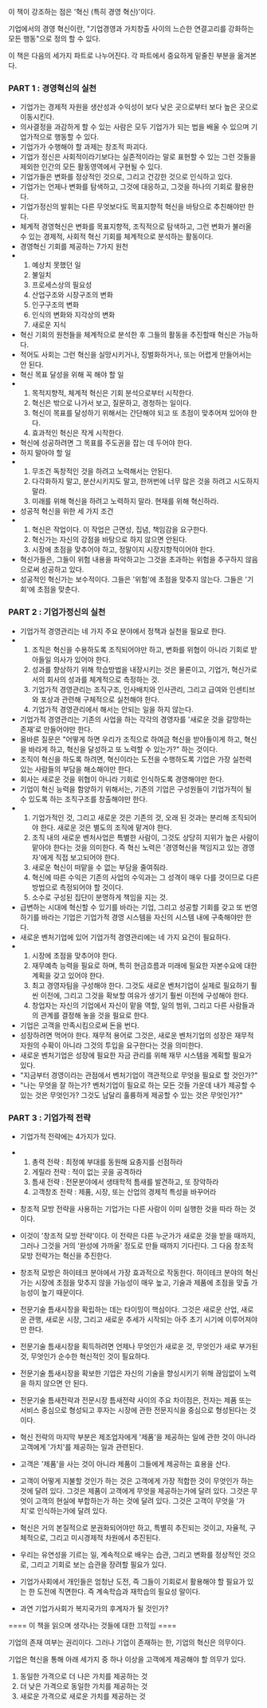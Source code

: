이 책이 강조하는 점은 '혁신 (특히 경영 혁신)'이다.

기업에서의 경영 혁신이란, "기업경영과 가치창출 사이의 느슨한 연결고리를 강화하는 모든 행동"으로 정의 할 수 있다.

이 책은 다음의 세가지 파트로 나누어진다. 각 파트에서 중요하게 밑줄친 부분을 옮겨본다.

### PART 1 : 경영혁신의 실천

- 기업가는 경제적 자원을 생산성과 수익성이 보다 낮은 곳으로부터 보다 높은 곳으로 이동시킨다.
- 의사결정을 과감하게 할 수 있는 사람은 모두 기업가가 되는 법을 배울 수 있으며 기업가적으로 행동할 수 있다.
- 기업가가 수행해야 할 과제는 창조적 파괴다.
- 기업가 정신은 사회적이라기보다는 실존적이라는 말로 표현할 수 있는 그런 것들을 제외한 인간의 모든 활동영역에서 구현될 수 있다.
- 기업가들은 변화를 정상적인 것으로, 그리고 건강한 것으로 인식하고 있다.
- 기업가는 언제나 변화를 탐색하고, 그것에 대응하고, 그것을 하나의 기회로 활용한다.
- 기업가정신의 발휘는 다른 무엇보다도 목표지향적 혁신을 바탕으로 추친해야만 한다.
- 체계적 경영혁신은 변화를 목표지향적, 조직적으로 탐색하고, 그런 변화가 불러올 수 있는 경제적, 사회적 혁신 기회를 체계적으로 분석하는 활동이다.
- 경영혁신 기회를 제공하는 7가지 원천
-   1. 예상치 못했던 일
    2. 불일치
    3. 프로세스상의 필요성
    4. 산업구조와 시장구조의 변화
    5. 인구구조의 변화
    6. 인식의 변화와 지각상의 변화
    7. 새로운 지식
- 혁신 기회의 원천들을 체계적으로 분석한 후 그들의 활동을 추진할때 혁신은 가능하다.
- 적어도 사회는 그런 혁신을 실망시키거나, 징벌화하거나, 또는 어렵게 만들어서는 안 된다.
- 혁신 목표 달성을 위해 꼭 해야 할 일
-   1. 목적지향적, 체계적 혁신은 기회 분석으로부터 시작한다.
    2. 혁신은 밖으로 나가서 보고, 질문하고, 경청하는 일이다.
    3. 혁신이 목표를 달성하기 위해서는 간단해야 되고 또 초점이 맞추어져 있어야 한다.
    4. 효과적인 혁신은 작게 시작한다.
- 혁신에 성공하려면 그 목표를 주도권을 잡는 데 두어야 한다.
- 하지 말아야 할 일
-   1. 무조건 독창적인 것을 하려고 노력해서는 안된다.
    2. 다각화하지 말고, 분산시키지도 말고, 한꺼번에 너무 많은 것을 하려고 시도하지 말라.
    3. 미래를 위해 혁신을 하려고 노력하지 말라. 현재를 위해 혁신하라.
- 성공적 혁신을 위한 세 가지 조건
-   1. 혁신은 작업이다. 이 작업은 근면성, 집념, 책임감을 요구한다.
    2. 혁신가는 자신의 강점을 바탕으로 하지 않으면 안된다.
    3. 시장에 초점을 맞추어야 하고, 정말이지 시장지향적이어야 한다.
- 혁신가들은, 그들이 위험 내용을 파악하고는 그것을 초과하는 위험을 추구하지 않음으로써 성공하고 있다.
- 성공적인 혁신가는 보수적이다. 그들은 '위험'에 초점을 맞추지 않는다. 그들은 '기회'에 초점을 맞춘다.


### PART 2 : 기업가정신의 실천

- 기업가적 경영관리는 네 가지 주요 분야에서 정책과 실천을 필요로 한다.
-   1. 조직은 혁신을 수용하도록 조직되어야만 하고, 변화를 위협이 아니라 기회로 받아들일 의사가 있어야 한다.
    2. 성과를 향상하기 위해 학습방법을 내장시키는 것은 물론이고, 기업가, 혁신가로서의 회사의 성과를 체계적으로 측정하는 것.
    3. 기업가적 경영관리는 조직구조, 인사배치와 인사관리, 그리고 급여와 인센티브와 포상과 관련해 구체적으로 실천해야 한다.
    4. 기업가적 경영관리에서 해서는 안되는 일을 하지 않는다.
- 기업가적 경영관리는 기존의 사업을 하는 각각의 경영자를 '새로운 것을 갈망하는 존재'로 만들어야만 한다.
- 올바른 질문은 "어떻게 하면 우리가 조직으로 하여금 혁신을 받아들이게 하고, 혁신을 바라게 하고, 혁신을 달성하고 또 노력할 수 있는가?" 하는 것이다.
- 조직이 혁신을 하도록 하려면, 혁신이라는 도전을 수행하도록 기업은 가장 실천력 있는 사람들의 부담을 해소해야만 한다.
- 회사는 새로운 것을 위협이 아니라 기회로 인식하도록 경영해야만 한다.
- 기업이 혁신 능력을 함양하기 위해서는, 기존의 기업은 구성원들이 기업가적이 될 수 있도록 하는 조직구조를 창출해야만 한다.
-   1. 기업가적인 것, 그리고 새로운 것은 기존의 것, 오래 된 것과는 분리해 조직되어야 한다. 새로운 것은 별도의 조직에 맡겨야 한다.
    2. 조직 내의 새로운 벤처사업은 특별한 사람이, 그것도 상당히 지위가 높은 사람이 맡아야 한다는 것을 의미한다. 즉 혁신 노력은 '경영혁신을 책임지고 있는 경영자'에게 직접 보고되어야 한다.
    3. 새로운 혁신이 떠맡을 수 없는 부담을 줄여줘라.
    4. 혁신에 따른 수익은 기존의 사업의 수익과는 그 성격이 매우 다를 것이므로 다른 방법으로 측정되어야 할 것이다.
    5. 소수로 구성된 집단이 분명하게 책임을 지는 것.
 - 급변하는 시대에 혁신할 수 있기를 바라는 기업, 그리고 성공할 기회를 갖고 또 번영하기를 바라는 기업은 기업가적 경영 시스템을 자신의 시스템 내에 구축해야만 한다.
 - 새로운 벤처기업에 있어 기업가적 경영관리에는 네 가지 요건이 필요하다.
 -   1. 시장에 초점을 맞추어야 한다.
     2. 재무예측 능력을 필요로 하며, 특히 현금흐름과 미래에 필요한 자본수요에 대한 계획을 갖고 있어야 한다.
     3. 최고 경영자팀을 구성해야 한다. 그것도 새로운 벤처기업이 실제로 필요하기 훨씬 이전에, 그리고 그것을 확보할 여유가 생기기 훨씬 이전에 구성해야 한다.
     4. 창업자는 자신의 기업에서 자신이 맡을 역할, 일의 범위, 그리고 다른 사람들과의 관계를 결정해 놓을 것을 필요로 한다.
 - 기업은 고객을 만족시킴으로써 돈을 번다.
 - 성장하려면 먹어야 한다. 재무적 용어로 그것은, 새로운 벤처기업의 성장은 재무적 자원의 수확이 아니라 그것의 투입을 요구한다는 것을 의미한다.
 - 새로운 벤처기업은 성장에 필요한 자금 관리를 위해 재무 시스템을 계획할 필요가 있다.
 - "지금부터 경영이라는 관점에서 벤처기업이 객관적으로 무엇을 필요로 할 것인가?"
 - "나는 무엇을 잘 하는가? 벤처기업이 필요로 하는 모든 것들 가운데 내가 제공할 수 있는 것은 무엇인가? 그것도 남달리 훌륭하게 제공할 수 있는 것은 무엇인가?"


### PART 3 : 기업가적 전략

- 기업가적 전략에는 4가지가 있다.
-   1. 총력 전략 : 최정예 부대를 동원해 요충지를 선점하라
    2. 게릴라 전략 : 적이 없는 곳을 공격하라
    3. 틈새 전략 : 전문분야에서 생태학적 틈새를 발견하고, 또 장악하라
    4. 고객창조 전략 : 제품, 시장, 또는 산업의 경제적 특성을 바꾸어라
- 창조적 모방 전략을 사용하는 기업가는 다른 사람이 이미 실행한 것을 따라 하는 것이다.
- 이것이 '창조적 모방 전략'이다. 이 전략은 다른 누군가가 새로운 것을 받을 때까지, 그러나 그것을 거의 '완성에 가까울' 정도로 만들 때까지 기다린다. 그 다음 창조적 모방 전략가는 혁신을 추진한다.
- 창조적 모방은 하이테크 분야에서 가장 효과적으로 작동한다. 하이테크 분야의 혁신가는 시장에 초점을 맞추지 않을 가능성이 매우 높고, 기술과 제품에 초점을 맞출 가능성이 높기 때문이다.
- 전문기술 틈새시장을 확립하는 데는 타이밍이 핵심이다. 그것은 새로운 산업, 새로운 관행, 새로운 시장, 그리고 새로운 추세가 시작되는 아주 초기 시기에 이루어져야만 한다.
- 전문기술 틈새시장을 획득하려면 언제나 무엇인가 새로운 것, 무엇인가 새로 부가된 것, 무엇인가 순수한 혁신적인 것이 필요하다.
- 전문기술 틈새시장을 확보한 기업은 자신의 기술을 향싱시키기 위해 끊임없이 노력을 하지 않으면 안 된다.
- 전문기술 틈새전략과 전문시장 틈새전략 사이의 주요 차이점은, 전자는 제품 또는 서비스 중심으로 형성되고 후자는 시장에 관한 전문지식을 중심으로 형성된다는 것이다.
- 혁신 전략의 마지막 부분은 제조업자에게 '제품'을 제공하는 일에 관한 것이 아니라 고객에게 '가치'를 제공하는 일과 관련된다.
- 고객은 '제품'을 사는 것이 아니라 제품이 그들에게 제공하는 효용을 산다.
- 고객이 어떻게 지불할 것인가 하는 것은 고객에게 가장 적합한 것이 무엇인가 하는 것에 달려 있다. 그것은 제품이 고객에게 무엇을 제공하는가에 달려 있다. 그것은 무엇이 고객의 현실에 부합하는가 하는 것에 달려 있다. 그것은 고객이 무엇을 '가치'로 인식하는가에 달려 있다.
- 혁신은 거의 본질적으로 분권화되어야만 하고, 특별히 추진되는 것이고, 자율적, 구체적으로, 그리고 미시경제적 차원에서 추진된다.
- 우리는 유연성을 기르는 일, 계속적으로 배우는 습관, 그리고 변화를 정상적인 것으로, 그리고 기회로 보는 습관을 장려할 필요가 있다.
- 기업가사회에서 개인들은 엄청난 도전, 즉 그들이 기회로서 활용해야 할 필요가 있는 한 도전에 직면한다. 즉 계속학습과 재학습의 필요성 말이다.

- 과연 기업가사회가 복지국가의 후계자가 될 것인가?

==== 이 책을 읽으며 생각나는 것들에 대한 끄적임 ====

기업의 존재 여부는 권리이다. 그러나 기업이 존재하는 한, 기업의 혁신은 의무이다.

기업은 혁신을 통해 아래 세가지 중 하나 이상을 고객에게 제공해야 할 의무가 있다.

1. 동일한 가격으로 더 나은 가치를 제공하는 것
2. 더 낮은 가격으로 동일한 가치를 제공하는 것
3. 새로운 가격으로 새로운 가치를 제공하는 것

